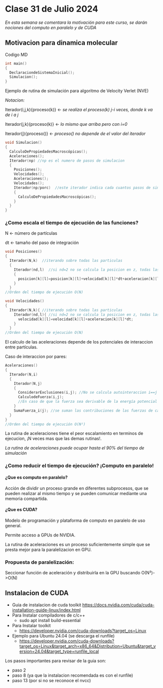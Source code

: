# Clase 31 de Julio 2024
_En esta semana se comentara la motivación para este curso, se darán nociones del computo en paralelo y de CUDA_
## Motivacion para dinamica molecular
Codigo MD
``````C
int main()
{
  DeclaraciondeSistemaInicial();
  Simulacion();
}
``````
Ejemplo de rutina de simulación para algoritmo de Velocity Verlet (NVE)

*Notacion:*

Iterador(i,j,k){proceso(k)} <- *se realiza el proceso(k) j-i veces, donde k va de i a j*

Iterador(j,k){proceso(k)} <- *lo mismo que arriba pero con i=0*

Iterador(j){proceso()} <- *proceso() no depende de el valor del iterador*
``````C
void Simulacion()
{
  CalculoDePropiedadesMacroscópicas();
  Aceleraciones();
  Iterador(np) //np es el numero de pasos de simulacion
  {
    Posiciones();
    Velocidades();
    Aceleraciones();
    Velocidades();
    Iterador(np/porc)  //este iterador indica cada cuantos pasos de simulacion se calculan las propiedades macroscopicas
    {
      CalculoDePropiedadesMacroscópicas();
    }
  }
}
``````
### ¿Como escala el tiempo de ejecución de las funciones?

N <- número de partículas

dt <- tamaño del paso de integración
``````C
void Posiciones()
{
  Iterador(N,k)  //iterando sobre todas las particulas
  { 
    Iterador(nd,l)  //si nd=2 no se calcula la posicion en z, todas las particulas estan el plano z=0
    { 
      posicion[k][l]=posicion[k][l]+velocidad[k][l]*dt+aceleracion[k][l]*dt*dt*0.5;
    }
  }
//Orden del tiempo de ejecución O(N)

void Velocidades()
{
  Iterador(N,k){ //iterando sobre todas las particulas
    Iterador(nd,l){ //si nd=2 no se calcula la posicion en z, todas las particulas estan el plano z=0
      velocidad[k][l]=velocidad[k][l]+aceleracion[k][l]*dt;
    }
  }
//Orden del tiempo de ejecución O(N)
``````

El calculo de las aceleraciones depende de los potenciales de interaccion entre partículas.

Caso de interaccion por pares:
``````C
Aceleraciones()
{
  Iterador(N,i)
  {
    Iterador(N,j)
    {
      ConsiderarExclusiones(i,j); //No se calcula autointeraccion i==j
      CalculodeFuerza(i,j);
      //En caso de que la fuerza sea derivable de la energía potencial se puede realizar el calculo en la misma funcion
    }
    SumaFuerza_i(j); //se suman las contribuciones de las fuerzas de cada particula j a i
  }
}
//Orden del tiempo de ejecución O(N²)
``````
La rutina de aceleraciones tiene el peor escalamiento en terminos de ejecucion, ¡N veces mas que las demas rutinas!.

*La rutina de aceleraciones puede ocupar hasta el 90% del tiempo de simulación*


### ¿Como reducir el tiempo de ejecución? ¡Computo en paralelo!

#### ¿Que es computo en paralelo?

Acción de dividir un proceso grande en diferentes subprocesos, que se pueden realizar al mismo tiempo y se pueden comunicar mediante una memoria compartida. 

#### ¿Que es CUDA?
Modelo de programación y plataforma de computo en paralelo de uso general.

Permite acceso a GPUs de NVIDIA. 

La rutina de aceleraciones es un proceso suficientemente simple que se presta mejor para la paralelizacion en GPU. 



### Propuesta de paralelización:
Seccionar función de aceleración y distribuirla en la GPU buscando O(N²)->O(N)
## Instalacion de CUDA
* Guia de instalacion de cuda toolkit
  https://docs.nvidia.com/cuda/cuda-installation-guide-linux/index.html
* Para Instalar compiladores de c/c++
  * sudo apt install build-essential
* Para Instalar toolkit
  * https://developer.nvidia.com/cuda-downloads?target_os=Linux
* Ejemplo para Ubuntu 24.04 (se descarga el runfile)
  * https://developer.nvidia.com/cuda-downloads?target_os=Linux&target_arch=x86_64&Distribution=Ubuntu&target_version=24.04&target_type=runfile_local

Los pasos importantes para revisar de la guia son:
* paso 2
* paso 8 (ya que la instalacion recomendada es con el runfile)
* paso 13 (por si no se reconoce el nvcc)



